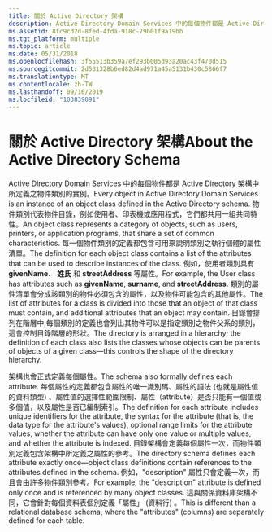```yaml
---
title: 關於 Active Directory 架構
description: Active Directory Domain Services 中的每個物件都是 Active Directory 架構中所定義之物件類別的實例。
ms.assetid: 8fc9cd2d-8fed-4fda-918c-79b01f9a19bb
ms.tgt_platform: multiple
ms.topic: article
ms.date: 05/31/2018
ms.openlocfilehash: 3f55513b359a7ef293b005d93a20ac43f470d515
ms.sourcegitcommit: 2d531328b6ed82d4ad971a45a5131b430c5866f7
ms.translationtype: MT
ms.contentlocale: zh-TW
ms.lasthandoff: 09/16/2019
ms.locfileid: "103839091"
---
```

# <a name="about-the-active-directory-schema"></a><span data-ttu-id="d2553-103">關於 Active Directory 架構</span><span class="sxs-lookup"><span data-stu-id="d2553-103">About the Active Directory Schema</span></span>

<span data-ttu-id="d2553-104">Active Directory Domain Services 中的每個物件都是 Active Directory 架構中所定義之物件類別的實例。</span><span class="sxs-lookup"><span data-stu-id="d2553-104">Every object in Active Directory Domain Services is an instance of an object class defined in the Active Directory schema.</span></span> <span data-ttu-id="d2553-105">物件類別代表物件目錄，例如使用者、印表機或應用程式，它們都共用一組共同特性。</span><span class="sxs-lookup"><span data-stu-id="d2553-105">An object class represents a category of objects, such as users, printers, or application programs, that share a set of common characteristics.</span></span> <span data-ttu-id="d2553-106">每一個物件類別的定義都包含可用來說明類別之執行個體的屬性清單。</span><span class="sxs-lookup"><span data-stu-id="d2553-106">The definition for each object class contains a list of the attributes that can be used to describe instances of the class.</span></span> <span data-ttu-id="d2553-107">例如，使用者類別具有 **givenName**、 **姓氏** 和 **streetAddress** 等屬性。</span><span class="sxs-lookup"><span data-stu-id="d2553-107">For example, the User class has attributes such as **givenName**, **surname**, and **streetAddress**.</span></span> <span data-ttu-id="d2553-108">類別的屬性清單會分成該類別的物件必須包含的屬性，以及物件可能包含的其他屬性。</span><span class="sxs-lookup"><span data-stu-id="d2553-108">The list of attributes for a class is divided into those that an object of that class must contain, and additional attributes that an object may contain.</span></span> <span data-ttu-id="d2553-109">目錄會排列在階層中;每個類別的定義也會列出其物件可以是指定類別之物件父系的類別，這會控制目錄階層的形狀。</span><span class="sxs-lookup"><span data-stu-id="d2553-109">The directory is arranged in a hierarchy; the definition of each class also lists the classes whose objects can be parents of objects of a given class—this controls the shape of the directory hierarchy.</span></span>

<span data-ttu-id="d2553-110">架構也會正式定義每個屬性。</span><span class="sxs-lookup"><span data-stu-id="d2553-110">The schema also formally defines each attribute.</span></span> <span data-ttu-id="d2553-111">每個屬性的定義都包含屬性的唯一識別碼、屬性的語法 (也就是屬性值的資料類型) 、屬性值的選擇性範圍限制、屬性（attribute）是否只能有一個值或多個值，以及屬性是否已編制索引。</span><span class="sxs-lookup"><span data-stu-id="d2553-111">The definition for each attribute includes unique identifiers for the attribute, the syntax for the attribute (that is, the data type for the attribute's values), optional range limits for the attribute values, whether the attribute can have only one value or multiple values, and whether the attribute is indexed.</span></span> <span data-ttu-id="d2553-112">目錄架構會定義每個屬性一次，而物件類別定義包含架構中所定義之屬性的參考。</span><span class="sxs-lookup"><span data-stu-id="d2553-112">The directory schema defines each attribute exactly once—object class definitions contain references to the attributes defined in the schema.</span></span> <span data-ttu-id="d2553-113">例如，"description" 屬性只會定義一次，而且會由許多物件類別參考。</span><span class="sxs-lookup"><span data-stu-id="d2553-113">For example, the "description" attribute is defined only once and is referenced by many object classes.</span></span> <span data-ttu-id="d2553-114">這與關係資料庫架構不同，它會針對每個資料表個別定義「屬性」 (資料行) 。</span><span class="sxs-lookup"><span data-stu-id="d2553-114">This is different than a relational database schema, where the "attributes" (columns) are separately defined for each table.</span></span>

 

 





